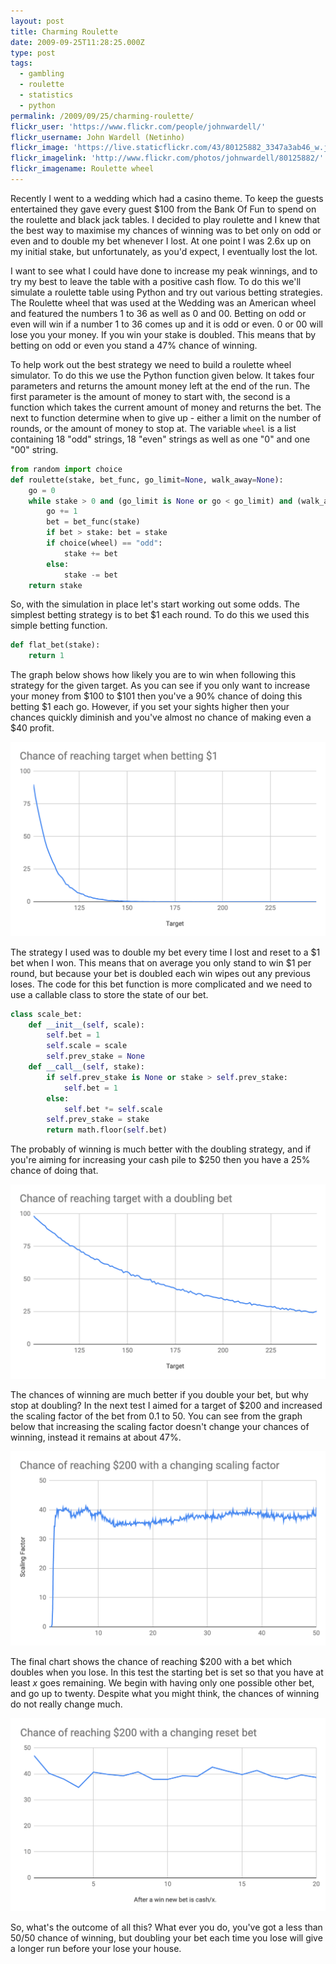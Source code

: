 ```yaml
---
layout: post
title: Charming Roulette
date: 2009-09-25T11:28:25.000Z
type: post
tags:
  - gambling
  - roulette
  - statistics
  - python
permalink: /2009/09/25/charming-roulette/
flickr_user: 'https://www.flickr.com/people/johnwardell/'
flickr_username: John Wardell (Netinho)
flickr_image: 'https://live.staticflickr.com/43/80125882_3347a3ab46_w.jpg'
flickr_imagelink: 'http://www.flickr.com/photos/johnwardell/80125882/'
flickr_imagename: Roulette wheel
---
```

Recently I went to a wedding which had a casino theme. To keep the guests entertained they gave every guest
$100 from the Bank Of Fun to spend on the roulette and black jack tables. I decided to play roulette and I
knew that the best way to maximise my chances of winning was to bet only on odd or even and to double my bet
whenever I lost. At one point I was 2.6x up on my initial stake, but unfortunately, as you'd expect, I
eventually lost the lot.

I want to see what I could have done to increase my peak winnings, and to try my best to leave the table with
a positive cash flow. To do this we'll simulate a roulette table using Python and try out various betting
strategies. The Roulette wheel that was used at the Wedding was an American wheel and featured the numbers 1
to 36 as well as 0 and 00. Betting on odd or even will win if a number 1 to 36 comes up and it is odd or even.
0 or 00 will lose you your money. If you win your stake is doubled. This means that by betting on odd or even
you stand a 47% chance of winning.

To help work out the best strategy we need to build a roulette wheel simulator. To do this we use the Python
function given below. It takes four parameters and returns the amount money left at the end of the run. The
first parameter is the amount of money to start with, the second is a function which takes the current amount
of money and returns the bet. The next to function determine when to give up - either a limit on the number of
rounds, or the amount of money to stop at. The variable `wheel` is a list containing 18 "odd" strings, 18
"even" strings as well as one "0" and one "00" string.

```python
from random import choice
def roulette(stake, bet_func, go_limit=None, walk_away=None):
    go = 0
    while stake > 0 and (go_limit is None or go < go_limit) and (walk_away is None or stake < walk_away):
        go += 1
        bet = bet_func(stake)
        if bet > stake: bet = stake
        if choice(wheel) == "odd":
            stake += bet
        else:
            stake -= bet
    return stake
```

So, with the simulation in place let's start working out some odds. The simplest betting strategy is to bet $1 each round. To do this we used this simple betting function.

```python
def flat_bet(stake):
    return 1
```

The graph below shows how likely you are to win when following this strategy for the given target. As you can
see if you only want to increase your money from $100 to $101 then you've a 90% chance of doing this betting $1
each go. However, if you set your sights higher then your chances quickly diminish and you've almost no chance
of making even a $40 profit.

![Constant $1 bet with an increasing target](/assets/roulette_flat.png)

The strategy I used was to double my bet every time I lost and reset to a $1 bet when I won. This means that
on average you only stand to win $1 per round, but because your bet is doubled each win wipes out any previous
loses. The code for this bet function is more complicated and we need to use a callable class to store the
state of our bet.

```python
class scale_bet:
    def __init__(self, scale):
        self.bet = 1
        self.scale = scale
        self.prev_stake = None
    def __call__(self, stake):
        if self.prev_stake is None or stake > self.prev_stake:
            self.bet = 1
        else:
            self.bet *= self.scale
        self.prev_stake = stake
        return math.floor(self.bet)
```

The probably of winning is much better with the doubling strategy, and if you're aiming for increasing your
cash pile to $250 then you have a 25% chance of doing that.

![Doubling bet with a $1 reset and an increasing target](/assets/roulette_double.png)

The chances of winning are much better if you double your bet, but why stop at doubling? In the next test I
aimed for a target of $200 and increased the scaling factor of the bet from 0.1 to 50. You can see from the
graph below that increasing the scaling factor doesn't change your chances of winning, instead it remains at
about 47%.

![Chances of reaching $200 with an increasing scaled bet and a $1 reset](/assets/roulette_scale.png)

The final chart shows the chance of reaching $200 with a bet which doubles when you lose. In this test the
starting bet is set so that you have at least _x_ goes remaining. We begin with having only one possible
other bet, and go up to twenty. Despite what you might think, the chances of winning do not really change
much.

![Chances of reaching $200 with an doubling bet and an decreasing reset](/assets/roulette_reset.png)

So, what's the outcome of all this? What ever you do, you've got a less than 50/50 chance of winning, but
doubling your bet each time you lose will give a longer run before your lose your house.
